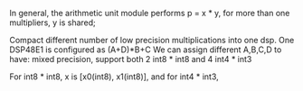 In general, the arithmetic unit module performs p = x * y, for more than one multipliers, y is shared;

Compact different number of low precision multiplications into one dsp.
One DSP48E1 is configured as (A+D)*B+C
We can assign different A,B,C,D to have:      mixed precision, support both 2 int8 * int8 and 4 int4 * int3

For int8 * int8, x is [x0(int8), x1(int8)], and for int4 * int3, 
